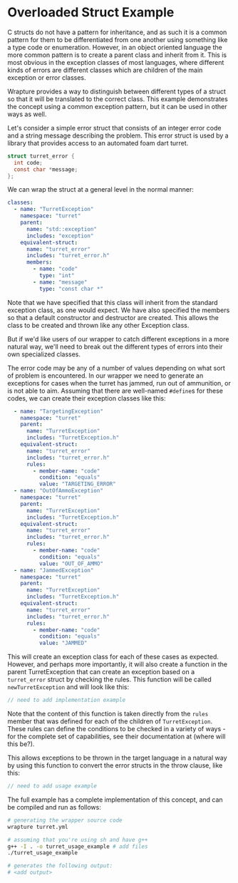 # Overloaded Struct Example

C structs do not have a pattern for inheritance, and as such it is a common
pattern for them to be differentiated from one another using something like a
type code or enumeration. However, in an object oriented language the more
common pattern is to create a parent class and inherit from it. This is most
obvious in the exception classes of most languages, where different kinds of
errors are different classes which are children of the main exception or error
classes.

Wrapture provides a way to distinguish between different types of a struct so
that it will be translated to the correct class. This example demonstrates the
concept using a common exception pattern, but it can be used in other
ways as well.

Let's consider a simple error struct that consists of an integer error code and
a string message describing the problem. This error struct is used by a library
that provides access to an automated foam dart turret.

```c
struct turret_error {
  int code;
  const char *message;
};
```

We can wrap the struct at a general level in the normal manner:

```yaml
classes:
  - name: "TurretException"
    namespace: "turret"
    parent:
      name: "std::exception"
      includes: "exception"
    equivalent-struct:
      name: "turret_error"
      includes: "turret_error.h"
      members:
        - name: "code"
          type: "int"
        - name: "message"
          type: "const char *"
```

Note that we have specified that this class will inherit from the standard
exception class, as one would expect. We have also specified the members so
that a default constructor and destructor are created. This allows the class
to be created and thrown like any other Exception class.

But if we'd like users of our wrapper to catch different exceptions in a more
natural way, we'll need to break out the different types of errors into their
own specialized classes.

The error code may be any of a number of values depending on what sort of
problem is encountered. In our wrapper we need to generate an exceptions for
cases when the turret has jammed, run out of ammunition, or is not able to aim.
Assuming that there are well-named `#define`s for these codes, we can create
their exception classes like this:

```yaml
  - name: "TargetingException"
    namespace: "turret"
    parent:
      name: "TurretException"
      includes: "TurretException.h"
    equivalent-struct:
      name: "turret_error"
      includes: "turret_error.h"
      rules:
        - member-name: "code"
          condition: "equals"
          value: "TARGETING_ERROR"
  - name: "OutOfAmmoException"
    namespace: "turret"
    parent:
      name: "TurretException"
      includes: "TurretException.h"
    equivalent-struct:
      name: "turret_error"
      includes: "turret_error.h"
      rules:
        - member-name: "code"
          condition: "equals"
          value: "OUT_OF_AMMO"
  - name: "JammedException"
    namespace: "turret"
    parent:
      name: "TurretException"
      includes: "TurretException.h"
    equivalent-struct:
      name: "turret_error"
      includes: "turret_error.h"
      rules:
        - member-name: "code"
          condition: "equals"
          value: "JAMMED"
```

This will create an exception class for each of these cases as expected.
However, and perhaps more importantly, it will also create a function in the
parent TurretException that can create an exception based on a `turret_error`
struct by checking the rules. This function will be called `newTurretException`
and will look like this:

```cpp
// need to add implementation example
```

Note that the content of this function is taken directly from the `rules` member
that was defined for each of the children of `TurretException`. These rules can
define the conditions to be checked in a variety of ways - for the complete set
of capabilities, see their documentation at (where will this be?).

This allows exceptions to be thrown in the target language in a natural way by
using this function to convert the error structs in the throw clause, like this:

```cpp
// need to add usage example
```

The full example has a complete implementation of this concept, and can be
compiled and run as follows:

```sh
# generating the wrapper source code
wrapture turret.yml

# assuming that you're using sh and have g++
g++ -I . -o turret_usage_example # add files
./turret_usage_example

# generates the following output:
# <add output>
```
